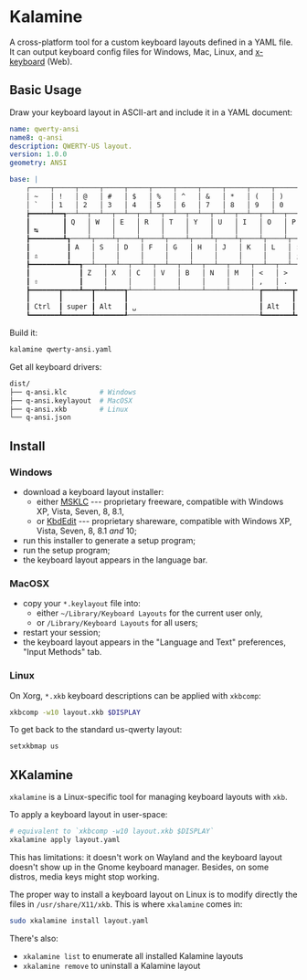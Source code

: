 # Kalamine

A cross-platform tool for a custom keyboard layouts defined in a YAML file. It can output keyboard config files for
Windows, Mac, Linux, and [x-keyboard](https://github.com/fabi1cazenave/x-keyboard) (Web).

## Basic Usage

Draw your keyboard layout in ASCII-art and include it in a YAML document:

``` yaml
name: qwerty-ansi
name8: q-ansi
description: QWERTY-US layout.
version: 1.0.0
geometry: ANSI

base: |
    ┌─────┬─────┬─────┬─────┬─────┬─────┬─────┬─────┬─────┬─────┬─────┬─────┬─────┲━━━━━━━━━━┓
    │ ~   │ !   │ @   │ #   │ $   │ %   │ ^   │ &   │ *   │ (   │ )   │ _   │ +   ┃          ┃
    │ `   │ 1   │ 2   │ 3   │ 4   │ 5   │ 6   │ 7   │ 8   │ 9   │ 0   │ -   │ =   ┃ ⌫        ┃
    ┢━━━━━┷━━┱──┴──┬──┴──┬──┴──┬──┴──┬──┴──┬──┴──┬──┴──┬──┴──┬──┴──┬──┴──┬──┴──┬──┺━━┯━━━━━━━┩
    ┃        ┃ Q   │ W   │ E   │ R   │ T   │ Y   │ U   │ I   │ O   │ P   │ {   │ }   │ |     │
    ┃ ↹      ┃     │     │     │     │     │     │     │     │     │     │ [   │ ]   │ \     │
    ┣━━━━━━━━┻┱────┴┬────┴┬────┴┬────┴┬────┴┬────┴┬────┴┬────┴┬────┴┬────┴┬────┴┲━━━━┷━━━━━━━┪
    ┃         ┃ A   │ S   │ D   │ F   │ G   │ H   │ J   │ K   │ L   │ :   │ "   ┃            ┃
    ┃ ⇬       ┃     │     │     │     │     │     │     │     │     │ ;   │ '   ┃ ⏎          ┃
    ┣━━━━━━━━━┻━━┱──┴──┬──┴──┬──┴──┬──┴──┬──┴──┬──┴──┬──┴──┬──┴──┬──┴──┬──┴──┲━━┻━━━━━━━━━━━━┫
    ┃            ┃ Z   │ X   │ C   │ V   │ B   │ N   │ M   │ <   │ >   │ ?   ┃               ┃
    ┃ ⇧          ┃     │     │     │     │     │     │     │ ,   │ .   │ /   ┃ ⇧             ┃
    ┣━━━━━━━┳━━━━┻━━┳━━┷━━━━┱┴─────┴─────┴─────┴─────┴─────┴─┲━━━┷━━━┳━┷━━━━━╋━━━━━━━┳━━━━━━━┫
    ┃       ┃       ┃       ┃                                ┃       ┃       ┃       ┃       ┃
    ┃ Ctrl  ┃ super ┃ Alt   ┃ ␣                              ┃ Alt   ┃ super ┃ menu  ┃ Ctrl  ┃
    ┗━━━━━━━┻━━━━━━━┻━━━━━━━┹────────────────────────────────┺━━━━━━━┻━━━━━━━┻━━━━━━━┻━━━━━━━┛
```

Build it:

``` bash
kalamine qwerty-ansi.yaml
```

Get all keyboard drivers:

``` bash
dist/
├── q-ansi.klc        # Windows
├── q-ansi.keylayout  # MacOSX
├── q-ansi.xkb        # Linux
└── q-ansi.json
```

## Install

### Windows

- download a keyboard layout installer:
    - either
      [MSKLC](https://www.microsoft.com/en-us/download/details.aspx?id=22339)
      --- proprietary freeware, compatible with Windows XP, Vista,
      Seven, 8, 8.1,
    - or [KbdEdit](http://www.kbdedit.com/) --- proprietary shareware,
      compatible with Windows XP, Vista, Seven, 8, 8.1 *and* 10;
- run this installer to generate a setup program;
- run the setup program;
- the keyboard layout appears in the language bar.

### MacOSX

- copy your `*.keylayout` file into:
    - either `~/Library/Keyboard Layouts` for the current user only,
    - or `/Library/Keyboard Layouts` for all users;
- restart your session;
- the keyboard layout appears in the "Language and Text" preferences,
  "Input Methods" tab.

### Linux

On Xorg, `*.xkb` keyboard descriptions can be applied with `xkbcomp`:

``` bash
xkbcomp -w10 layout.xkb $DISPLAY
```

To get back to the standard us-qwerty layout:

``` bash
setxkbmap us
```

## XKalamine

`xkalamine` is a Linux-specific tool for managing keyboard layouts with
`xkb`.

To apply a keyboard layout in user-space:

``` bash
# equivalent to `xkbcomp -w10 layout.xkb $DISPLAY`
xkalamine apply layout.yaml
```

This has limitations: it doesn't work on Wayland and the keyboard layout
doesn't show up in the Gnome keyboard manager. Besides, on some distros,
media keys might stop working.

The proper way to install a keyboard layout on Linux is to modify
directly the files in `/usr/share/X11/xkb`. This is where `xkalamine`
comes in:

``` bash
sudo xkalamine install layout.yaml
```

There's also:

- `xkalamine list` to enumerate all installed Kalamine layouts
- `xkalamine remove` to uninstall a Kalamine layout
